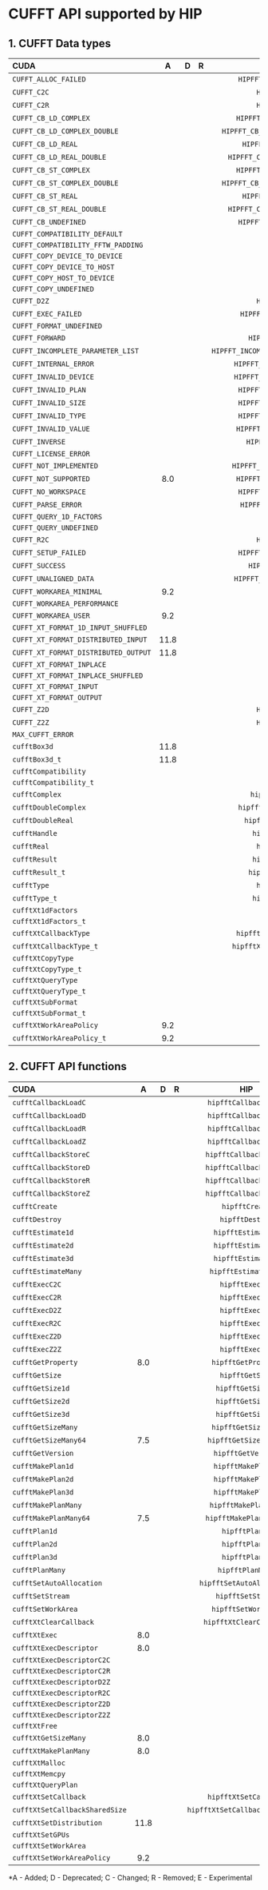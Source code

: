# CUFFT API supported by HIP

## **1. CUFFT Data types**

|**CUDA**|**A**|**D**|**R**|**HIP**|**A**|**D**|**C**|**R**|**E**|
|:--|:-:|:-:|:-:|:-:|:--|:-:|:-:|:-:|:-:|
|`CUFFT_ALLOC_FAILED`| | | |`HIPFFT_ALLOC_FAILED`|1.7.0| || | |
|`CUFFT_C2C`| | | |`HIPFFT_C2C`|1.7.0| || | |
|`CUFFT_C2R`| | | |`HIPFFT_C2R`|1.7.0| || | |
|`CUFFT_CB_LD_COMPLEX`| | | |`HIPFFT_CB_LD_COMPLEX`|4.3.0| || | |
|`CUFFT_CB_LD_COMPLEX_DOUBLE`| | | |`HIPFFT_CB_LD_COMPLEX_DOUBLE`|4.3.0| || | |
|`CUFFT_CB_LD_REAL`| | | |`HIPFFT_CB_LD_REAL`|4.3.0| || | |
|`CUFFT_CB_LD_REAL_DOUBLE`| | | |`HIPFFT_CB_LD_REAL_DOUBLE`|4.3.0| || | |
|`CUFFT_CB_ST_COMPLEX`| | | |`HIPFFT_CB_ST_COMPLEX`|4.3.0| || | |
|`CUFFT_CB_ST_COMPLEX_DOUBLE`| | | |`HIPFFT_CB_ST_COMPLEX_DOUBLE`|4.3.0| || | |
|`CUFFT_CB_ST_REAL`| | | |`HIPFFT_CB_ST_REAL`|4.3.0| || | |
|`CUFFT_CB_ST_REAL_DOUBLE`| | | |`HIPFFT_CB_ST_REAL_DOUBLE`|4.3.0| || | |
|`CUFFT_CB_UNDEFINED`| | | |`HIPFFT_CB_UNDEFINED`|4.3.0| || | |
|`CUFFT_COMPATIBILITY_DEFAULT`| | | | | | || | |
|`CUFFT_COMPATIBILITY_FFTW_PADDING`| | | | | | || | |
|`CUFFT_COPY_DEVICE_TO_DEVICE`| | | | | | || | |
|`CUFFT_COPY_DEVICE_TO_HOST`| | | | | | || | |
|`CUFFT_COPY_HOST_TO_DEVICE`| | | | | | || | |
|`CUFFT_COPY_UNDEFINED`| | | | | | || | |
|`CUFFT_D2Z`| | | |`HIPFFT_D2Z`|1.7.0| || | |
|`CUFFT_EXEC_FAILED`| | | |`HIPFFT_EXEC_FAILED`|1.7.0| || | |
|`CUFFT_FORMAT_UNDEFINED`| | | | | | || | |
|`CUFFT_FORWARD`| | | |`HIPFFT_FORWARD`|1.7.0| || | |
|`CUFFT_INCOMPLETE_PARAMETER_LIST`| | | |`HIPFFT_INCOMPLETE_PARAMETER_LIST`|1.7.0| || | |
|`CUFFT_INTERNAL_ERROR`| | | |`HIPFFT_INTERNAL_ERROR`|1.7.0| || | |
|`CUFFT_INVALID_DEVICE`| | | |`HIPFFT_INVALID_DEVICE`|1.7.0| || | |
|`CUFFT_INVALID_PLAN`| | | |`HIPFFT_INVALID_PLAN`|1.7.0| || | |
|`CUFFT_INVALID_SIZE`| | | |`HIPFFT_INVALID_SIZE`|1.7.0| || | |
|`CUFFT_INVALID_TYPE`| | | |`HIPFFT_INVALID_TYPE`|1.7.0| || | |
|`CUFFT_INVALID_VALUE`| | | |`HIPFFT_INVALID_VALUE`|1.7.0| || | |
|`CUFFT_INVERSE`| | | |`HIPFFT_BACKWARD`|1.7.0| || | |
|`CUFFT_LICENSE_ERROR`| | | | | | || | |
|`CUFFT_NOT_IMPLEMENTED`| | | |`HIPFFT_NOT_IMPLEMENTED`|1.7.0| || | |
|`CUFFT_NOT_SUPPORTED`|8.0| | |`HIPFFT_NOT_SUPPORTED`|1.7.0| || | |
|`CUFFT_NO_WORKSPACE`| | | |`HIPFFT_NO_WORKSPACE`|1.7.0| || | |
|`CUFFT_PARSE_ERROR`| | | |`HIPFFT_PARSE_ERROR`|1.7.0| || | |
|`CUFFT_QUERY_1D_FACTORS`| | | | | | || | |
|`CUFFT_QUERY_UNDEFINED`| | | | | | || | |
|`CUFFT_R2C`| | | |`HIPFFT_R2C`|1.7.0| || | |
|`CUFFT_SETUP_FAILED`| | | |`HIPFFT_SETUP_FAILED`|1.7.0| || | |
|`CUFFT_SUCCESS`| | | |`HIPFFT_SUCCESS`|1.7.0| || | |
|`CUFFT_UNALIGNED_DATA`| | | |`HIPFFT_UNALIGNED_DATA`|1.7.0| || | |
|`CUFFT_WORKAREA_MINIMAL`|9.2| | | | | || | |
|`CUFFT_WORKAREA_PERFORMANCE`| | | | | | || | |
|`CUFFT_WORKAREA_USER`|9.2| | | | | || | |
|`CUFFT_XT_FORMAT_1D_INPUT_SHUFFLED`| | | | | | || | |
|`CUFFT_XT_FORMAT_DISTRIBUTED_INPUT`|11.8| | | | | || | |
|`CUFFT_XT_FORMAT_DISTRIBUTED_OUTPUT`|11.8| | | | | || | |
|`CUFFT_XT_FORMAT_INPLACE`| | | | | | || | |
|`CUFFT_XT_FORMAT_INPLACE_SHUFFLED`| | | | | | || | |
|`CUFFT_XT_FORMAT_INPUT`| | | | | | || | |
|`CUFFT_XT_FORMAT_OUTPUT`| | | | | | || | |
|`CUFFT_Z2D`| | | |`HIPFFT_Z2D`|1.7.0| || | |
|`CUFFT_Z2Z`| | | |`HIPFFT_Z2Z`|1.7.0| || | |
|`MAX_CUFFT_ERROR`| | | | | | || | |
|`cufftBox3d`|11.8| | | | | || | |
|`cufftBox3d_t`|11.8| | | | | || | |
|`cufftCompatibility`| | | | | | || | |
|`cufftCompatibility_t`| | | | | | || | |
|`cufftComplex`| | | |`hipfftComplex`|1.7.0| || | |
|`cufftDoubleComplex`| | | |`hipfftDoubleComplex`|1.7.0| || | |
|`cufftDoubleReal`| | | |`hipfftDoubleReal`|1.7.0| || | |
|`cufftHandle`| | | |`hipfftHandle`|1.7.0| || | |
|`cufftReal`| | | |`hipfftReal`|1.7.0| || | |
|`cufftResult`| | | |`hipfftResult`|1.7.0| || | |
|`cufftResult_t`| | | |`hipfftResult_t`|1.7.0| || | |
|`cufftType`| | | |`hipfftType`|1.7.0| || | |
|`cufftType_t`| | | |`hipfftType_t`|1.7.0| || | |
|`cufftXt1dFactors`| | | | | | || | |
|`cufftXt1dFactors_t`| | | | | | || | |
|`cufftXtCallbackType`| | | |`hipfftXtCallbackType`|4.3.0| || | |
|`cufftXtCallbackType_t`| | | |`hipfftXtCallbackType_t`|4.3.0| || | |
|`cufftXtCopyType`| | | | | | || | |
|`cufftXtCopyType_t`| | | | | | || | |
|`cufftXtQueryType`| | | | | | || | |
|`cufftXtQueryType_t`| | | | | | || | |
|`cufftXtSubFormat`| | | | | | || | |
|`cufftXtSubFormat_t`| | | | | | || | |
|`cufftXtWorkAreaPolicy`|9.2| | | | | || | |
|`cufftXtWorkAreaPolicy_t`|9.2| | | | | || | |

## **2. CUFFT API functions**

|**CUDA**|**A**|**D**|**R**|**HIP**|**A**|**D**|**C**|**R**|**E**|
|:--|:-:|:-:|:-:|:-:|:--|:-:|:-:|:-:|:-:|
|`cufftCallbackLoadC`| | | |`hipfftCallbackLoadC`|4.3.0| || | |
|`cufftCallbackLoadD`| | | |`hipfftCallbackLoadD`|4.3.0| || | |
|`cufftCallbackLoadR`| | | |`hipfftCallbackLoadR`|4.3.0| || | |
|`cufftCallbackLoadZ`| | | |`hipfftCallbackLoadZ`|4.3.0| || | |
|`cufftCallbackStoreC`| | | |`hipfftCallbackStoreC`|4.3.0| || | |
|`cufftCallbackStoreD`| | | |`hipfftCallbackStoreD`|4.3.0| || | |
|`cufftCallbackStoreR`| | | |`hipfftCallbackStoreR`|4.3.0| || | |
|`cufftCallbackStoreZ`| | | |`hipfftCallbackStoreZ`|4.3.0| || | |
|`cufftCreate`| | | |`hipfftCreate`|1.7.0| || | |
|`cufftDestroy`| | | |`hipfftDestroy`|1.7.0| || | |
|`cufftEstimate1d`| | | |`hipfftEstimate1d`|1.7.0| || | |
|`cufftEstimate2d`| | | |`hipfftEstimate2d`|1.7.0| || | |
|`cufftEstimate3d`| | | |`hipfftEstimate3d`|1.7.0| || | |
|`cufftEstimateMany`| | | |`hipfftEstimateMany`|1.7.0| || | |
|`cufftExecC2C`| | | |`hipfftExecC2C`|1.7.0| || | |
|`cufftExecC2R`| | | |`hipfftExecC2R`|1.7.0| || | |
|`cufftExecD2Z`| | | |`hipfftExecD2Z`|1.7.0| || | |
|`cufftExecR2C`| | | |`hipfftExecR2C`|1.7.0| || | |
|`cufftExecZ2D`| | | |`hipfftExecZ2D`|1.7.0| || | |
|`cufftExecZ2Z`| | | |`hipfftExecZ2Z`|1.7.0| || | |
|`cufftGetProperty`|8.0| | |`hipfftGetProperty`|2.6.0| || | |
|`cufftGetSize`| | | |`hipfftGetSize`|1.7.0| || | |
|`cufftGetSize1d`| | | |`hipfftGetSize1d`|1.7.0| || | |
|`cufftGetSize2d`| | | |`hipfftGetSize2d`|1.7.0| || | |
|`cufftGetSize3d`| | | |`hipfftGetSize3d`|1.7.0| || | |
|`cufftGetSizeMany`| | | |`hipfftGetSizeMany`|1.7.0| || | |
|`cufftGetSizeMany64`|7.5| | |`hipfftGetSizeMany64`|1.7.0| || | |
|`cufftGetVersion`| | | |`hipfftGetVersion`|1.7.0| || | |
|`cufftMakePlan1d`| | | |`hipfftMakePlan1d`|1.7.0| || | |
|`cufftMakePlan2d`| | | |`hipfftMakePlan2d`|1.7.0| || | |
|`cufftMakePlan3d`| | | |`hipfftMakePlan3d`|1.7.0| || | |
|`cufftMakePlanMany`| | | |`hipfftMakePlanMany`|1.7.0| || | |
|`cufftMakePlanMany64`|7.5| | |`hipfftMakePlanMany64`|1.7.0| || | |
|`cufftPlan1d`| | | |`hipfftPlan1d`|1.7.0| || | |
|`cufftPlan2d`| | | |`hipfftPlan2d`|1.7.0| || | |
|`cufftPlan3d`| | | |`hipfftPlan3d`|1.7.0| || | |
|`cufftPlanMany`| | | |`hipfftPlanMany`|1.7.0| || | |
|`cufftSetAutoAllocation`| | | |`hipfftSetAutoAllocation`|1.7.0| || | |
|`cufftSetStream`| | | |`hipfftSetStream`|1.7.0| || | |
|`cufftSetWorkArea`| | | |`hipfftSetWorkArea`|1.7.0| || | |
|`cufftXtClearCallback`| | | |`hipfftXtClearCallback`|4.3.0| || | |
|`cufftXtExec`|8.0| | | | | || | |
|`cufftXtExecDescriptor`|8.0| | | | | || | |
|`cufftXtExecDescriptorC2C`| | | | | | || | |
|`cufftXtExecDescriptorC2R`| | | | | | || | |
|`cufftXtExecDescriptorD2Z`| | | | | | || | |
|`cufftXtExecDescriptorR2C`| | | | | | || | |
|`cufftXtExecDescriptorZ2D`| | | | | | || | |
|`cufftXtExecDescriptorZ2Z`| | | | | | || | |
|`cufftXtFree`| | | | | | || | |
|`cufftXtGetSizeMany`|8.0| | | | | || | |
|`cufftXtMakePlanMany`|8.0| | | | | || | |
|`cufftXtMalloc`| | | | | | || | |
|`cufftXtMemcpy`| | | | | | || | |
|`cufftXtQueryPlan`| | | | | | || | |
|`cufftXtSetCallback`| | | |`hipfftXtSetCallback`|4.3.0| || | |
|`cufftXtSetCallbackSharedSize`| | | |`hipfftXtSetCallbackSharedSize`|4.3.0| || | |
|`cufftXtSetDistribution`|11.8| | | | | || | |
|`cufftXtSetGPUs`| | | | | | || | |
|`cufftXtSetWorkArea`| | | | | | || | |
|`cufftXtSetWorkAreaPolicy`|9.2| | | | | || | |


\*A - Added; D - Deprecated; C - Changed; R - Removed; E - Experimental
